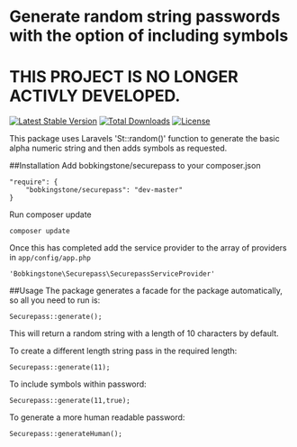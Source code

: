 # Generate random string passwords with the option of including symbols
# THIS PROJECT IS NO LONGER ACTIVLY DEVELOPED.

[![Latest Stable Version](https://poser.pugx.org/bobkingstone/securepass/v/stable.svg)](https://packagist.org/packages/bobkingstone/securepass)
[![Total Downloads](https://poser.pugx.org/bobkingstone/securepass/downloads.svg)](https://packagist.org/packages/bobkingstone/securepass)
[![License](https://poser.pugx.org/leaphly/cart-bundle/license.svg)](https://packagist.org/packages/leaphly/cart-bundle)

This package uses Laravels 'St::random()' function to generate the basic alpha numeric string and then adds symbols as requested.

##Installation
Add bobkingstone/securepass to your composer.json

    "require": {
        "bobkingstone/securepass": "dev-master"
    }

Run composer update

    composer update

Once this has completed add the service provider to the array of providers in `app/config/app.php`

    'Bobkingstone\Securepass\SecurepassServiceProvider'


##Usage
The package generates a facade for the package automatically, so all you need to run is:

    Securepass::generate();

This will return a random string with a length of 10 characters by default.

To create a different length string pass in the required length:

    Securepass::generate(11);

To include symbols within password:

    Securepass::generate(11,true);
    
To generate a more human readable password:

    Securepass::generateHuman();

